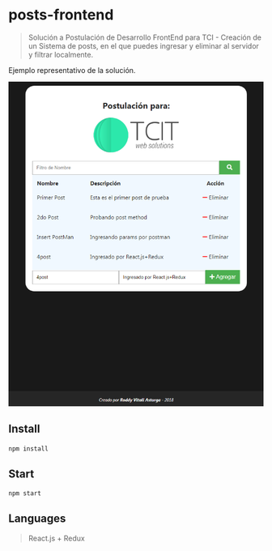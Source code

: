 # posts-frontend

> Solución a Postulación de Desarrollo FrontEnd para TCI - Creación de un Sistema de posts, en el que puedes ingresar y eliminar al servidor y filtrar localmente.

Ejemplo representativo de la solución.

![](screenshot.png)

## Install
```sh
npm install
```

## Start
```sh
npm start
```

## Languages
>React.js + Redux

